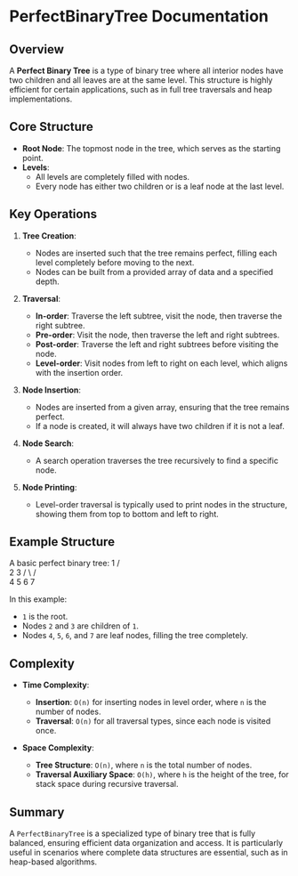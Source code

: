# PerfectBinaryTree Documentation

## Overview

A **Perfect Binary Tree** is a type of binary tree where all interior nodes have two children and all leaves are at the same level. This structure is highly efficient for certain applications, such as in full tree traversals and heap implementations.

## Core Structure

- **Root Node**: The topmost node in the tree, which serves as the starting point.
- **Levels**:
  - All levels are completely filled with nodes.
  - Every node has either two children or is a leaf node at the last level.

## Key Operations

1. **Tree Creation**:
   - Nodes are inserted such that the tree remains perfect, filling each level completely before moving to the next.
   - Nodes can be built from a provided array of data and a specified depth.

2. **Traversal**:
   - **In-order**: Traverse the left subtree, visit the node, then traverse the right subtree.
   - **Pre-order**: Visit the node, then traverse the left and right subtrees.
   - **Post-order**: Traverse the left and right subtrees before visiting the node.
   - **Level-order**: Visit nodes from left to right on each level, which aligns with the insertion order.

3. **Node Insertion**:
   - Nodes are inserted from a given array, ensuring that the tree remains perfect.
   - If a node is created, it will always have two children if it is not a leaf.

4. **Node Search**:
   - A search operation traverses the tree recursively to find a specific node.

5. **Node Printing**:
   - Level-order traversal is typically used to print nodes in the structure, showing them from top to bottom and left to right.

## Example Structure

A basic perfect binary tree:      1
                                /   \
                               2     3
                              / \   / \
                             4   5 6   7


In this example:
- `1` is the root.
- Nodes `2` and `3` are children of `1`.
- Nodes `4`, `5`, `6`, and `7` are leaf nodes, filling the tree completely.

## Complexity

- **Time Complexity**:
  - **Insertion**: `O(n)` for inserting nodes in level order, where `n` is the number of nodes.
  - **Traversal**: `O(n)` for all traversal types, since each node is visited once.

- **Space Complexity**:
  - **Tree Structure**: `O(n)`, where `n` is the total number of nodes.
  - **Traversal Auxiliary Space**: `O(h)`, where `h` is the height of the tree, for stack space during recursive traversal.

## Summary

A `PerfectBinaryTree` is a specialized type of binary tree that is fully balanced, ensuring efficient data organization and access. It is particularly useful in scenarios where complete data structures are essential, such as in heap-based algorithms.

